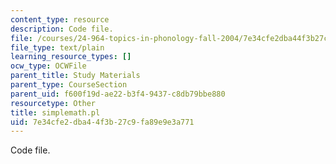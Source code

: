 ```yaml
---
content_type: resource
description: Code file.
file: /courses/24-964-topics-in-phonology-fall-2004/7e34cfe2dba44f3b27c9fa89e9e3a771_simplemath.pl
file_type: text/plain
learning_resource_types: []
ocw_type: OCWFile
parent_title: Study Materials
parent_type: CourseSection
parent_uid: f600f19d-ae22-b3f4-9437-c8db79bbe880
resourcetype: Other
title: simplemath.pl
uid: 7e34cfe2-dba4-4f3b-27c9-fa89e9e3a771
---
```

Code file.

